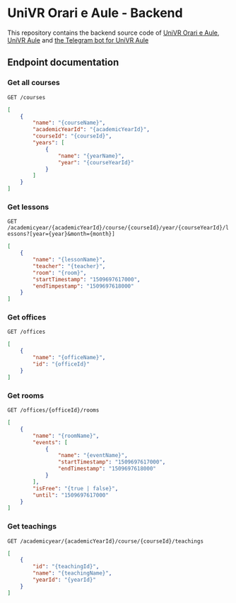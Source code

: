 # UniVR Orari e Aule - Backend
This repository contains the backend source code of [UniVR Orari e Aule](https://github.com/francescotonini/univrorari-app), [UniVR Aule](https://github.com/francescotonini/univraule) and 
[the Telegram bot for UniVR Aule](https://t.me/univraulebot)

## Endpoint documentation
### Get all courses
`GET /courses`

```json
[
	{
		"name": "{courseName}",
		"academicYearId": "{academicYearId}",
		"courseId": "{courseId}", 
		"years": [
			{
				"name": "{yearName}",
				"year": "{courseYearId}"
			}
		]
	}
]
```

### Get lessons
`GET /academicyear/{academicYearId}/course/{courseId}/year/{courseYearId}/lessons?[year={year}&month={month}]`

```json
[
	{
		"name": "{lessonName}",
		"teacher": "{teacher}",
		"room": "{room}",
		"startTimestamp": "1509697617000",
		"endTimpestamp": "1509697618000"
	}
]
```

### Get offices
`GET /offices`

```json
[
	{
		"name": "{officeName}",
		"id": "{officeId}"
	}
]
```

### Get rooms
`GET /offices/{officeId}/rooms`

```json
[
	{
		"name": "{roomName}",
		"events": [
			{
				"name": "{eventName}",
				"startTimestamp": "1509697617000",
				"endTimestamp": "1509697618000"
			}
		],
		"isFree": "{true | false}",
		"until": "1509697617000"
	}
]
```

### Get teachings
`GET /academicyear/{academicYearId}/course/{courseId}/teachings`

```json
[
    {
        "id": "{teachingId}",
        "name": "{teachingName}",
        "yearId": "{yearId}"
    }
]
```
